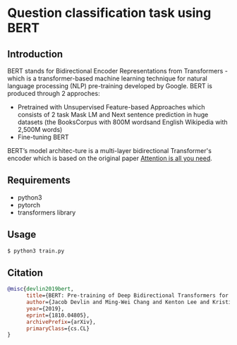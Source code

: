 # Question classification task using BERT

## Introduction
BERT stands for Bidirectional Encoder Representations from Transformers - which is a transformer-based machine learning technique for natural language processing (NLP) pre-training developed by Google. BERT is produced through 2 approches: 
- Pretrained with Unsupervised Feature-based Approaches which consists of 2 task Mask LM and Next sentence prediction in huge datasets (the BooksCorpus with 800M wordsand English Wikipedia with 2,500M words)
- Fine-tuning BERT

BERT’s model architec-ture is a multi-layer bidirectional Transformer's encoder which is based on the original paper [Attention is all you need](https://arxiv.org/abs/1706.03762v5).
## Requirements
- python3
- pytorch
- transformers library
## Usage
```bash
$ python3 train.py
```
## Citation
```bibtex
@misc{devlin2019bert,
      title={BERT: Pre-training of Deep Bidirectional Transformers for Language Understanding}, 
      author={Jacob Devlin and Ming-Wei Chang and Kenton Lee and Kristina Toutanova},
      year={2019},
      eprint={1810.04805},
      archivePrefix={arXiv},
      primaryClass={cs.CL}
}
```
